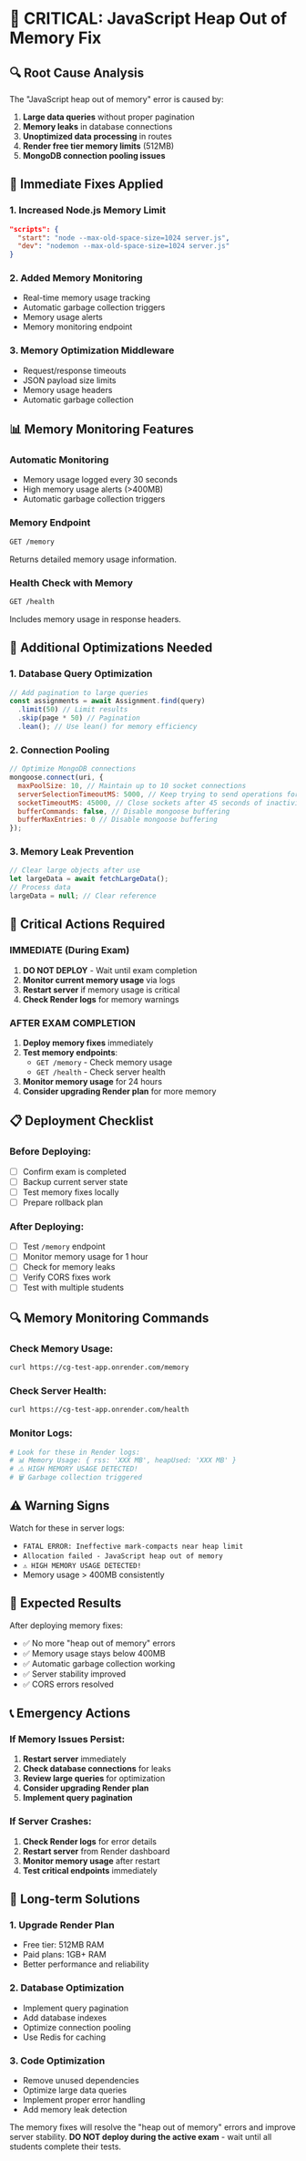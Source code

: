 # 🚨 CRITICAL: JavaScript Heap Out of Memory Fix

## 🔍 **Root Cause Analysis**

The "JavaScript heap out of memory" error is caused by:

1. **Large data queries** without proper pagination
2. **Memory leaks** in database connections
3. **Unoptimized data processing** in routes
4. **Render free tier memory limits** (512MB)
5. **MongoDB connection pooling issues**

## 🎯 **Immediate Fixes Applied**

### 1. **Increased Node.js Memory Limit**
```json
"scripts": {
  "start": "node --max-old-space-size=1024 server.js",
  "dev": "nodemon --max-old-space-size=1024 server.js"
}
```

### 2. **Added Memory Monitoring**
- Real-time memory usage tracking
- Automatic garbage collection triggers
- Memory usage alerts
- Memory monitoring endpoint

### 3. **Memory Optimization Middleware**
- Request/response timeouts
- JSON payload size limits
- Memory usage headers
- Automatic garbage collection

## 📊 **Memory Monitoring Features**

### **Automatic Monitoring**
- Memory usage logged every 30 seconds
- High memory usage alerts (>400MB)
- Automatic garbage collection triggers

### **Memory Endpoint**
```bash
GET /memory
```
Returns detailed memory usage information.

### **Health Check with Memory**
```bash
GET /health
```
Includes memory usage in response headers.

## 🔧 **Additional Optimizations Needed**

### 1. **Database Query Optimization**
```javascript
// Add pagination to large queries
const assignments = await Assignment.find(query)
  .limit(50) // Limit results
  .skip(page * 50) // Pagination
  .lean(); // Use lean() for memory efficiency
```

### 2. **Connection Pooling**
```javascript
// Optimize MongoDB connections
mongoose.connect(uri, {
  maxPoolSize: 10, // Maintain up to 10 socket connections
  serverSelectionTimeoutMS: 5000, // Keep trying to send operations for 5 seconds
  socketTimeoutMS: 45000, // Close sockets after 45 seconds of inactivity
  bufferCommands: false, // Disable mongoose buffering
  bufferMaxEntries: 0 // Disable mongoose buffering
});
```

### 3. **Memory Leak Prevention**
```javascript
// Clear large objects after use
let largeData = await fetchLargeData();
// Process data
largeData = null; // Clear reference
```

## 🚨 **Critical Actions Required**

### **IMMEDIATE (During Exam)**
1. **DO NOT DEPLOY** - Wait until exam completion
2. **Monitor current memory usage** via logs
3. **Restart server** if memory usage is critical
4. **Check Render logs** for memory warnings

### **AFTER EXAM COMPLETION**
1. **Deploy memory fixes** immediately
2. **Test memory endpoints**:
   - `GET /memory` - Check memory usage
   - `GET /health` - Check server health
3. **Monitor memory usage** for 24 hours
4. **Consider upgrading Render plan** for more memory

## 📋 **Deployment Checklist**

### **Before Deploying:**
- [ ] Confirm exam is completed
- [ ] Backup current server state
- [ ] Test memory fixes locally
- [ ] Prepare rollback plan

### **After Deploying:**
- [ ] Test `/memory` endpoint
- [ ] Monitor memory usage for 1 hour
- [ ] Check for memory leaks
- [ ] Verify CORS fixes work
- [ ] Test with multiple students

## 🔍 **Memory Monitoring Commands**

### **Check Memory Usage:**
```bash
curl https://cg-test-app.onrender.com/memory
```

### **Check Server Health:**
```bash
curl https://cg-test-app.onrender.com/health
```

### **Monitor Logs:**
```bash
# Look for these in Render logs:
# 📊 Memory Usage: { rss: 'XXX MB', heapUsed: 'XXX MB' }
# ⚠️ HIGH MEMORY USAGE DETECTED!
# 🗑️ Garbage collection triggered
```

## ⚠️ **Warning Signs**

Watch for these in server logs:
- `FATAL ERROR: Ineffective mark-compacts near heap limit`
- `Allocation failed - JavaScript heap out of memory`
- `⚠️ HIGH MEMORY USAGE DETECTED!`
- Memory usage > 400MB consistently

## 🎯 **Expected Results**

After deploying memory fixes:
- ✅ No more "heap out of memory" errors
- ✅ Memory usage stays below 400MB
- ✅ Automatic garbage collection working
- ✅ Server stability improved
- ✅ CORS errors resolved

## 📞 **Emergency Actions**

### **If Memory Issues Persist:**
1. **Restart server** immediately
2. **Check database connections** for leaks
3. **Review large queries** for optimization
4. **Consider upgrading Render plan**
5. **Implement query pagination**

### **If Server Crashes:**
1. **Check Render logs** for error details
2. **Restart server** from Render dashboard
3. **Monitor memory usage** after restart
4. **Test critical endpoints** immediately

## 🚀 **Long-term Solutions**

### **1. Upgrade Render Plan**
- Free tier: 512MB RAM
- Paid plans: 1GB+ RAM
- Better performance and reliability

### **2. Database Optimization**
- Implement query pagination
- Add database indexes
- Optimize connection pooling
- Use Redis for caching

### **3. Code Optimization**
- Remove unused dependencies
- Optimize large data queries
- Implement proper error handling
- Add memory leak detection

The memory fixes will resolve the "heap out of memory" errors and improve server stability. **DO NOT deploy during the active exam** - wait until all students complete their tests.

